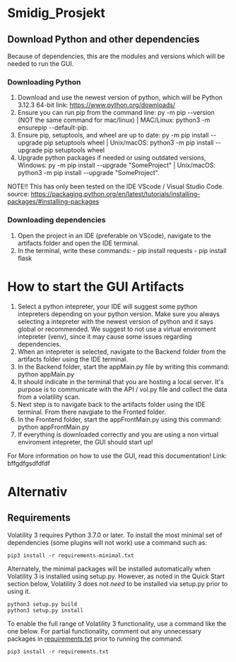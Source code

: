 # Smidig_Prosjekt
## Download Python and other dependencies

Because of dependencies, this are the modules and versions which will be needed to run the GUI.

### Downloading Python
1. Download and use the newest version of python, which will be Python 3.12.3 64-bit
link: https://www.python.org/downloads/ 
2. Ensure you can run pip from the command line: py -m pip --version (NOT the same command for mac/linux) | MAC/Linux: python3 -m ensurepip --default-pip.
3. Ensure pip, setuptools, and wheel are up to date: py -m pip install --upgrade pip setuptools wheel | Unix/macOS: python3 -m pip install --upgrade pip setuptools wheel
4. Upgrade python packages if needed or using outdated versions, Windows: py -m pip install --upgrade "SomeProject" | Unix/macOS: python3 -m pip install --upgrade "SomeProject".

NOTE!! This has only been tested on the IDE VScode / Visual Studio Code.
source: https://packaging.python.org/en/latest/tutorials/installing-packages/#installing-packages

### Downloading dependencies 
1. Open the project in an IDE (preferable on VScode), navigate to the artifacts folder and open the IDE terminal. 
2. In the terminal, write these commands: 
        - pip install requests 
        - pip install flask 


# How to start the GUI Artifacts
1. Select a python intepreter, your IDE will suggest some python intepreters depending on your python version. Make sure you always selecting a intepreter with the newest version of python and it says global or recommended. We suggest to not use a virtual enviroment intepreter (venv), since it may cause some issues regarding dependencies. 
2. When an intepreter is selected, navigate to the Backend folder from the artifacts folder using the IDE terminal.
3. In the Backend folder, start the appMain.py file by writing this command: python appMain.py 
4. It should indicate in the terminal that you are hosting a local server. It's purpose is to communicate with the API / vol.py file and collect the data from a volatility scan. 
5. Next step is to navigate back to the artifacts folder using the IDE terminal. From there navgiate to the Fronted folder.
6. In the Frontend folder, start the appFrontMain.py using this command: python appFrontMain.py
7. If everything is downloaded correctly and you are using a non virtual enviroment intepreter, the GUI should start up!

For More information on how to use the GUI, read this documentation!
Link: bffgdfgsdfdfdf

# Alternativ
## Requirements

Volatility 3 requires Python 3.7.0 or later. To install the most minimal set of dependencies (some plugins will not work) use a command such as:

```shell
pip3 install -r requirements-minimal.txt
```

Alternately, the minimal packages will be installed automatically when Volatility 3 is installed using setup.py. However, as noted in the Quick Start section below, Volatility 3 does not *need* to be installed via setup.py prior to using it.

```shell
python3 setup.py build 
python3 setup.py install
```

To enable the full range of Volatility 3 functionality, use a command like the one below. For partial functionality, comment out any unnecessary packages in [requirements.txt](requirements.txt) prior to running the command.

```shell
pip3 install -r requirements.txt
```

